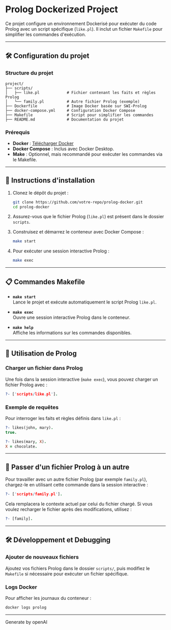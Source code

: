 # Prolog Dockerized Project

Ce projet configure un environnement Dockerisé pour exécuter du code Prolog avec un script spécifique (`like.pl`). Il inclut un fichier `Makefile` pour simplifier les commandes d'exécution.

---

## 🛠️ Configuration du projet

### Structure du projet
```
project/
├── scripts/
│   ├── like.pl            # Fichier contenant les faits et règles Prolog
│   └── family.pl          # Autre fichier Prolog (exemple)
├── Dockerfile             # Image Docker basée sur SWI-Prolog
├── docker-compose.yml     # Configuration Docker Compose
├── Makefile               # Script pour simplifier les commandes
├── README.md              # Documentation du projet
```

### Prérequis
- **Docker** : [Télécharger Docker](https://www.docker.com/)
- **Docker Compose** : Inclus avec Docker Desktop.
- **Make** : Optionnel, mais recommandé pour exécuter les commandes via le Makefile.

---

## 🚀 Instructions d'installation

1. Clonez le dépôt du projet :
   ```bash
   git clone https://github.com/votre-repo/prolog-docker.git
   cd prolog-docker
   ```

2. Assurez-vous que le fichier Prolog (`like.pl`) est présent dans le dossier `scripts`.

3. Construisez et démarrez le conteneur avec Docker Compose :
   ```bash
   make start
   ```

4. Pour exécuter une session interactive Prolog :
   ```bash
   make exec
   ```

---

## 📋 Commandes Makefile

- **`make start`**  
  Lance le projet et exécute automatiquement le script Prolog `like.pl`.

- **`make exec`**  
  Ouvre une session interactive Prolog dans le conteneur.

- **`make help`**  
  Affiche les informations sur les commandes disponibles.

---

## 🧠 Utilisation de Prolog

### Charger un fichier dans Prolog

Une fois dans la session interactive (`make exec`), vous pouvez charger un fichier Prolog avec :
```prolog
?- ['scripts/like.pl'].
```

### Exemple de requêtes
Pour interroger les faits et règles définis dans `like.pl` :
```prolog
?- likes(john, mary).
true.

?- likes(mary, X).
X = chocolate.
```

---

## 🔄 Passer d'un fichier Prolog à un autre

Pour travailler avec un autre fichier Prolog (par exemple `family.pl`), chargez-le en utilisant cette commande dans la session interactive :
```prolog
?- ['scripts/family.pl'].
```

Cela remplacera le contexte actuel par celui du fichier chargé. Si vous voulez recharger le fichier après des modifications, utilisez :
```prolog
?- [family].
```

---

## 🛠️ Développement et Debugging

### Ajouter de nouveaux fichiers
Ajoutez vos fichiers Prolog dans le dossier `scripts/`, puis modifiez le `Makefile` si nécessaire pour exécuter un fichier spécifique.

### Logs Docker
Pour afficher les journaux du conteneur :
```bash
docker logs prolog
```

---

Generate by openAI